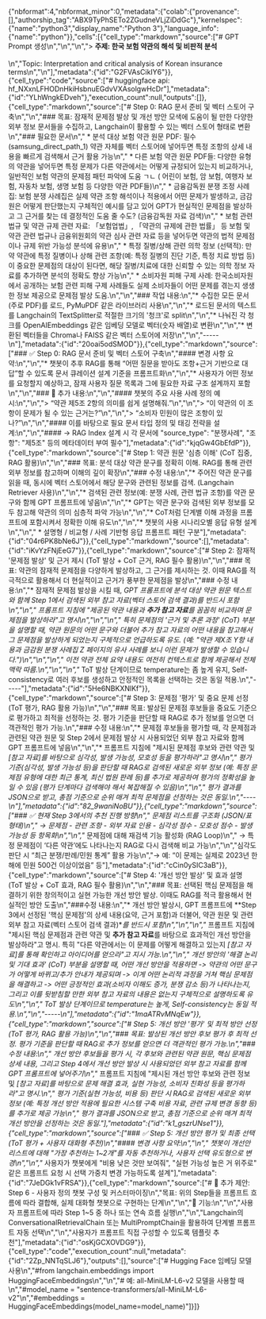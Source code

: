 {"nbformat":4,"nbformat_minor":0,"metadata":{"colab":{"provenance":[],"authorship_tag":"ABX9TyPhSETo2ZGudneVLjZiDdGc"},"kernelspec":{"name":"python3","display_name":"Python 3"},"language_info":{"name":"python"}},"cells":[{"cell_type":"markdown","source":["# GPT Prompt 생성\n","\n","\n","> **주제: 한국 보험 약관의 해석 및 비판적 분석** <br/><br/>\n","Topic: Interpretation and critical analysis of Korean insurance terms\n","\n"],"metadata":{"id":"G2FVAsCikIY6"}},{"cell_type":"code","source":["# huggingface api: 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"],"metadata":{"id":"YLhWngkEDveh"},"execution_count":null,"outputs":[]},{"cell_type":"markdown","source":["# Step 0: RAG 문서 준비 및 벡터 스토어 구축\n","\n","### 목표: 잠재적 문제점 발상 및 개선 방안 모색에 도움이 될 만한 다양한 외부 정보 문서들을 수집하고, Langchain이 활용할 수 있는 벡터 스토어 형태로 변환\n","### 필요한 문서\n","  * 분석 대상 보험 약관 원문 PDF: 필수 (samsung_direct_path_1) 약관 자체를 벡터 스토어에 넣어두면 특정 조항의 상세 내용을 빠르게 검색해서 근거 활용 가능\n","  * 다른 보험 약관 원문 PDF들: 다양한 유형의 약관을 넣어두면 특정 문제가 다른 약관에서는 어떻게 규정되어 있는지 비교하거나, 일반적인 보험 약관의 문제점 패턴 파악에 도움 ㄱㄴ ( 어린이 보험, 암 보험, 여행자 보험, 자동차 보험, 생명 보험 등 다양한 약관 PDF들)\n","  * 금융감독원 분쟁 조정 사례집: 보험 분쟁 사례집은 실제 약관 조항 해석이나 적용에서 어떤 문제가 발생하고, 금감원은 어떻게 판단했는지 구체적인 예시를 담고 있어 GPT가 현실적인 문제점을 발상하고 그 근거를 찾는 데 결정적인 도움 줄 수도? (금융감독원 자료 검색)\n","  * 보험 관련 법규 및 약관 규제 관련 자료: 「보험업법」, 「약관의 규제에 관한 법률」 등 보험 및 약관 관련 법규나 금융위원회의 약관 심사 관련 자료 등을 넣어두면 약관의 법적 문제점이나 규제 위반 가능성 분석에 유용\n","  * 특정 질병/상해 관련 의학 정보 (선택적): 만약 약관에 특정 질병이나 상해 관련 조항(예: 특정 질병의 진단 기준, 특정 치료 방법 등)이 중요한 문제점의 대상이 된다면, 해당 질병/치료에 대한 신뢰할 수 있는 의학 정보 자료를 추가하면 분석의 정확도 향상 가능\n","  * 소비자원 피해 구제 사례: 한국소비자원에서 공개하는 보험 관련 피해 구제 사례들도 실제 소비자들이 어떤 문제를 겪는지 생생한 정보 제공으로 문제점 발상 도움.\n","\n","### 작업 내용:\n","* 수집한 모든 문서(주로 PDF)를 로드, PyMuPDF 같은 라이브러리 사용\n","\n","* 로드된 문서의 텍스트를 Langchain의 TextSplitter로 적절한 크기의 '청크'로 split\n","\n","* 나눠진 각 청크를 OpenAIEmbeddings 같은 임베딩 모델로 벡터(숫자 배열)로 변환\n","\n","* 변환된 벡터들을 Chroma나 FAISS 같은 벡터 스토어에 저장\n","\n","-----\n"],"metadata":{"id":"20oai5odSMOD"}},{"cell_type":"markdown","source":["### ✅ Step 0: RAG 문서 준비 및 벡터 스토어 구축\n","#### 변경 사항 요약:\n","\n","* 챗봇이 추후 RAG를 통해 “어떤 질문을 받아도 조항+근거 기반으로 대답”할 수 있도록 문서 큐레이션 설계 기준을 프롬프트화\n","\n","* 사용자가 어떤 정보를 요청할지 예상하고, 잠재 사용자 질문 목록과 그에 필요한 자료 구조 설계까지 포함\n","\n","### 📌 추가 내용:\n","\n","#### 챗봇의 주요 사용 사례 정의 예시:\n","\n","> “약관 제5조 2항의 의미를 쉽게 설명해줘.”\n","\n","> “이 약관의 이 조항이 문제가 될 수 있는 근거는?”\n","\n","> “소비자 민원이 많은 조항이 있나?”\n","\n","#### 이를 바탕으로 필요 문서 타입 정의 및 태깅 전략을 설계:\n","\n","#### → RAG Index 설계 시 각 문서에 \"source_type\": \"분쟁사례\", \"조항\": \"제5조\" 등의 메타데이터 부여 필수"],"metadata":{"id":"kjqGw4GbEfdP"}},{"cell_type":"markdown","source":["# Step 1: 약관 원문 '심층 이해' (CoT 집중, RAG 활용)\n","\n","### 목표: 분석 대상 약관 문구를 정확히 이해. RAG를 통해 관련 외부 정보를 참고하며 이해의 깊이 확장\n","### 수정 내용:\n","* 주어진 약관 문구를 읽을 때, 동시에 벡터 스토어에서 해당 문구와 관련된 정보를 검색. (Langchain Retriever 사용)\n","\n","* 검색된 관련 정보(예: 분쟁 사례, 관련 법규 조항)를 약관 문구와 함께 GPT 프롬프트에 넣음\n","\n","* GPT는 약관 문구와 검색된 외부 정보를 모두 참고해 약관의 의미 심층적 파악 가능\n","\n","* CoT처럼 단계별 이해 과정을 프롬프트에 포함시켜서 정확한 이해 유도\n","\n","* 챗봇의 사용 시나리오별 응답 유형 설계\n","\n","    * 설명형 / 비교형 / 사례 기반형 응답 프롬프트 패턴 구분"],"metadata":{"id":"04r6PK8bNe6J"}},{"cell_type":"markdown","source":[],"metadata":{"id":"iKvYzFNjEeG7"}},{"cell_type":"markdown","source":["# Step 2: 잠재적 '문제점 발상' 및 근거 제시 (ToT 발상 + CoT 근거, RAG 필수 활용)\n","\n","### 목표: 약관의 잠재적 문제점을 다양하게 발상하고, 그 근거를 제시하는 것. 이때 RAG를 적극적으로 활용해서 더 현실적이고 근거가 풍부한 문제점을 발상\n","### 수정 내용:\n","* 잠재적 문제점 발상을 시킬 때, **GPT 프롬프트에 분석 대상 약관 원문 텍스트와 함께 Step 1에서 검색된 외부 참고 자료(벡터 스토어 검색 결과)**를 반드시 포함\n","\n","* 프롬프트 지침에 \"제공된 약관 내용과 **추가 참고 자료**를 꼼꼼히 비교하며 문제점을 발상하라\"고 명시\n","\n","\n","* 특히 문제점의 '근거 및 추론 과정' (CoT) 부분을 설명할 때, 약관 원문의 어떤 문구와 더불어 추가 참고 자료의 어떤 내용을 참고해서 그 문제점을 발상하게 되었는지 구체적으로 언급하도록 유도. (예: \"약관 제X조 Y항 내용과 금감원 분쟁 사례집 Z 페이지의 유사 사례를 보니 이런 문제가 발생할 수 있습니다.\")\n","\n","\n","* 이전 약관 전체 요약 내용도 여전히 컨텍스트로 함께 제공해서 전체 맥락 따름.\n","\n","\n","* ToT 발상 단계이므로 temperature는 좀 높게 유지, Self-consistency로 여러 후보를 생성하고 안정적인 목록을 선택하는 것은 동일 적용.\n","-----"],"metadata":{"id":"5He6NBKXNlKf"}},{"cell_type":"markdown","source":["# Step 3: 문제점 '평가' 및 중요 문제 선정 (ToT 평가, RAG 활용 가능)\n","\n","### 목표: 발상된 문제점 후보들을 중요도 기준으로 평가하고 최적을 선정하는 것. 평가 기준을 판단할 때 RAG로 추가 정보를 얻으면 더 객관적인 평가 가능.\n","### 수정 내용:\n","* 문제점 후보들을 평가할 때, 각 문제점과 관련된 약관 원문 및 Step 2에서 문제점 발상 시 사용되었던 외부 참고 자료와 함께 GPT 프롬프트에 넣음\n","\n","* 프롬프트 지침에 \"제시된 문제점 후보와 관련 약관 및 **[참고 자료]**를 바탕으로 심각성, 발생 가능성, 모호성 등을 평가하라\"고 명시\n","* 평가 기준(심각성, 발생 가능성 등)을 판단할 때 RAG로 검색된 새로운 외부 정보 (예: 특정 문제점 유형에 대한 최근 통계, 최신 법원 판례 등)를 추가로 제공하여 평가의 정확성을 높일 수 있음 (평가 단계마다 검색해야 해서 복잡해질 수 있음)\n","\n","* 평가 결과를 JSON으로 받고, 총점 기준으로 순위 매겨 최적 문제점을 선정하는 것은 동일.\n","----\n"],"metadata":{"id":"82_9waniNoBU"}},{"cell_type":"markdown","source":["### ✅ 현재 Step 3에서의 추천 진행 방향\n","*  문제점 리스트를 구조화 (JSON/표 형태)\n","    → 문제점 - 관련 조항 - 외부 자료 인용 - 심각성 점수 - 모호성 점수 - 발생 가능성 등 항목화\n","\n","* 문제점에 대해 재검색 기능 활성화 (RAG Loop)\n","    → 특정 문제점이 ‘다른 약관’에도 나타나는지 RAG로 다시 검색해 비교 가능\n","\n","심각도 판단 시 “최근 분쟁/판례/민원 통계” 활용 가능\n","→ 예: “이 문제는 실제로 2023년 한 해에 민원 500건 이상이었음” 등"],"metadata":{"id":"cCin0ySIC3aB"}},{"cell_type":"markdown","source":["# Step 4: '개선 방안 발상' 및 효과 설명 (ToT 발상 + CoT 효과, RAG 필수 활용)\n","\n","###  목표: 선택된 핵심 문제점을 해결하기 위한 창의적이고 실현 가능한 개선 방안 발상. 이때도 RAG를 적극 활용해서 현실적인 방안 도출\n","###수정 내용:\n","* 개선 방안 발상시, GPT 프롬프트에 **Step 3에서 선정된 '핵심 문제점'의 상세 내용(요약, 근거 포함)과 더불어, 약관 원문 및 관련 외부 참고 자료(벡터 스토어 검색 결과)**를 반드시 포함\n","\n","\n","* 프롬프트 지침에 \"제시된 핵심 문제점과 관련 약관 및 **추가 참고 자료**를 바탕으로 효과적인 개선 방안을 발상하라\"고 명시. 특히 \"다른 약관에서는 이 문제를 어떻게 해결하고 있는지 **[참고 자료]**를 통해 확인하고 아이디어를 얻으라\"고 지시 가능.\n","\n","* 개선 방안의 '해결 논리 및 기대 효과' (CoT) 부분을 설명할 때, 어떤 개선 방안을 적용하면 -> 약관의 어떤 문구가 어떻게 바뀌고/추가 안내가 제공되며 -> 이게 어떤 논리적 과정을 거쳐 핵심 문제점을 해결하고 -> 어떤 긍정적인 효과(소비자 이해도 증가, 분쟁 감소 등)가 나타나는지, 그리고 이를 뒷받침할 만한 외부 참고 자료의 내용은 없는지 구체적으로 설명하도록 유도\n","\n","* ToT 발상 단계이므로 temperature는 높게, Self-consistency는 동일 적용.\n","\n","-----\n"],"metadata":{"id":"1maATRvMNqEw"}},{"cell_type":"markdown","source":["# Step 5: 개선 방안 '평가' 및 최적 방안 선정 (ToT 평가, RAG 활용 가능)\n","\n","### 목표: 발상된 개선 방안 후보 평가 후 최적 선정. 평가 기준을 판단할 때 RAG로 추가 정보를 얻으면 더 객관적인 평가 가능.\n","### 수정 내용:\n","* 개선 방안 후보들을 평가 시, 각 후보와 관련된 약관 원문, 핵심 문제점 상세 내용, 그리고 Step 4에서 개선 방안 발상 시 사용되었던 외부 참고 자료를 함께 GPT 프롬프트에 넣어주기\n","* 프롬프트 지침에 \"제시된 개선 방안 후보와 관련 정보 및 **[참고 자료]**를 바탕으로 문제 해결 효과, 실현 가능성, 소비자 친화성 등을 평가하라\"고 명시.\n","* 평가 기준(실현 가능성, 비용 등) 판단 시 RAG로 검색된 새로운 외부 정보 (예: 특정 개선 방안 적용에 필요한 시스템 구축 비용 자료, 관련 규제 변경 동향 등)를 추가로 제공 가능\n","* 평가 결과를 JSON으로 받고, 총점 기준으로 순위 매겨 최적 개선 방안을 선정하는 것은 동일."],"metadata":{"id":"k1_gszrUNse1"}},{"cell_type":"markdown","source":["### ✅ Step 5: 개선 방안 평가 및 최종 선택 (ToT 평가 + 사용자 대화형 추천)\n","#### 변경 사항 요약:\n","\n","* 챗봇이 개선안 리스트에 대해 \"가장 추천하는 1~2개\"를 자동 추천하거나, 사용자 선택 유도형으로 변경\n","\n","* 사용자가 챗봇에게 \"비용 낮은 것만 보여줘\", \"실현 가능성 높은 거 위주로\" 같은 프롬프트 요청 시 선택 가중치 변경 가능하도록 설계"],"metadata":{"id":"7JeDGk1vFRSA"}},{"cell_type":"markdown","source":["# 🔁 추가 제안: Step 6 - 사용자 정의 챗봇 구성 및 커스터마이징\n","목표: 위의 Step들을 프롬프트 흐름에 따라 결합해, 실제 대화형 챗봇으로 구현하는 단계\n","\n","📌 기능:\n","\n","사용자 프롬프트에 따라 Step 1~5 중 하나 또는 연속 흐름 실행\n","\n","Langchain의 ConversationalRetrievalChain 또는 MultiPromptChain을 활용하여 단계별 프롬프트 자동 선택\n","\n","사용자가 프롬프트 직접 구성할 수 있도록 템플릿 추천"],"metadata":{"id":"osKjGCXOVDG9"}},{"cell_type":"code","execution_count":null,"metadata":{"id":"2Zp_NNTqSLJ6"},"outputs":[],"source":["# Hugging Face 임베딩 모델 사용\n","#from langchain.embeddings import HuggingFaceEmbeddings\n","\n","# 예: all-MiniLM-L6-v2 모델을 사용할 때\n","#model_name = \"sentence-transformers/all-MiniLM-L6-v2\"\n","#embeddings = HuggingFaceEmbeddings(model_name=model_name)"]}]}
